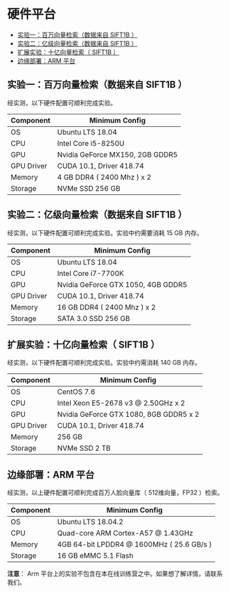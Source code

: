 # 硬件平台

- [实验一：百万向量检索（数据来自 SIFT1B ）](#lab1)
- [实验二：亿级向量检索（数据来自 SIFT1B ）](#lab2)
- [扩展实验：十亿向量检索（ SIFT1B ）](#labx)
- [边缘部署：ARM 平台](#arm)

<a name="lab1"></a>
## 实验一：百万向量检索（数据来自 SIFT1B ）
经实测，以下硬件配置可顺利完成实验。

| Component           | Minimum Config                |
| ------------------ | -------------------------- |
| OS            | Ubuntu LTS 18.04 |
| CPU           | Intel Core i5-8250U           |
| GPU           | Nvidia GeForce MX150, 2GB GDDR5  |
| GPU Driver    | CUDA 10.1, Driver 418.74 |
| Memory        | 4 GB DDR4 ( 2400 Mhz ) x 2          |
| Storage       | NVMe SSD 256 GB             |

<a name="lab2"></a>
## 实验二：亿级向量检索（数据来自 SIFT1B ）
经实测，以下硬件配置可顺利完成实验。实验中约需要消耗 15 GB 内存。

| Component           | Minimum Config                |
| ------------------ | -------------------------- |
| OS            | Ubuntu LTS 18.04 |
| CPU           | Intel Core i7-7700K        |
| GPU           | Nvidia GeForce GTX 1050, 4GB GDDR5 |
| GPU Driver    | CUDA 10.1, Driver 418.74 |
| Memory        | 16 GB DDR4 ( 2400 Mhz ) x 2                |
| Storage       | SATA 3.0 SSD 256 GB                  |

<a name="labx"></a>
## 扩展实验：十亿向量检索（ SIFT1B ）
经实测，以下硬件配置可顺利完成实验。实验中约需消耗 140 GB 内存。

| Component           | Minimum Config                |
| ------------------ | -------------------------- |
| OS           | CentOS 7.6               |
| CPU          | Intel Xeon E5-2678 v3 @ 2.50GHz x 2   |
| GPU          | Nvidia GeForce GTX 1080, 8GB GDDR5 x 2|
| GPU Driver   | CUDA 10.1, Driver 418.74 |
| Memory       | 256 GB    |
| Storage      | NVMe SSD 2 TB                       |

<a name="arm"></a>
## 边缘部署：ARM 平台
经实测，以上硬件配置可顺利完成百万人脸向量库（ 512维向量，FP32 ）检索。

| Component           | Minimum Config                   |
| ------------------ | ------------------------------- |
| OS           | Ubuntu LTS 18.04.2               |
| CPU           | Quad-core ARM Cortex-A57 @ 1.43GHz          |
| Memory           | 4GB 64-bit LPDDR4 @ 1600MHz ( 25.6 GB/s )   |
| Storage           | 16 GB eMMC 5.1 Flash |


**注意**： Arm 平台上的实验不包含在本在线训练营之中。如果想了解详情，请联系我们。
